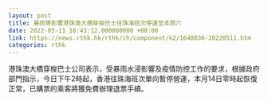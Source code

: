 ```yaml
---
layout: post
title: 暴雨等影響港珠澳大橋穿梭巴士往珠海班次停運至本周六
date: 2022-05-11 16:43:12.000000000 +08:00
link: https://news.rthk.hk/rthk/ch/component/k2/1648036-20220511.htm
categories: rthk
---
```


港珠澳大橋穿梭巴士公司表示，受暴雨水浸影響及疫情防控工作的要求，根據政府部門指示，今日下午2時起，香港往珠海班次單向暫停營運，本月14日零時起恢復正常，已購票的乘客將獲免費辦理退票手續。
